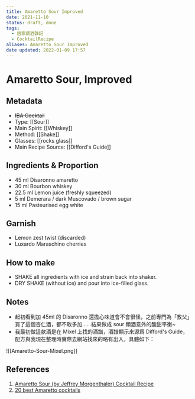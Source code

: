 ```yaml
---
title: Amaretto Sour Improved
date: 2021-11-10
status: draft, done
tags:
  - 居家調酒雜記
  - CocktailRecipe
aliases: Amaretto Sour Improved
date updated: 2022-01-09 17:57
---
```


# Amaretto Sour, Improved

## Metadata

- ~~IBA Cocktail~~
- Type: [[Sour]]
- Main Spirit: [[Whiskey]]
- Method: [[Shake]]
- Glasses: [[rocks glass]]
- Main Recipe Source: [[Difford's Guide]]

## Ingredients & Proportion

- 45 ml     Disaronno amaretto
- 30 ml     Bourbon whiskey
- 22.5 ml     Lemon juice (freshly squeezed)
- 5 ml     Demerara / dark Muscovado / brown sugar
- 15 ml     Pasteurised egg white

## Garnish

- Lemon zest twist (discarded)
- Luxardo Maraschino cherries

## How to make

- SHAKE all ingredients with ice and strain back into shaker.
- DRY SHAKE (without ice) and pour into ice-filled glass.

## Notes

- 起初看到加 45ml 的 Disaronno 還擔心味道會不會很怪，之前專門為「教父」買了這個杏仁酒，都不敢多加……結果做成 sour 類酒意外的酸甜平衡~
- 我最初做這款酒是在 Mixel 上找的酒譜，酒譜顯示來源爲 Difford's Guide，配方與我現在整理時實際去網站找來的略有出入，具體如下：

![[Amaretto-Sour-Mixel.png]]

## References

1. [Amaretto Sour (by Jeffrey Morgenthaler) Cocktail Recipe](https://www.diffordsguide.com/cocktails/recipe/3263/amaretto-sour-by-jeffrey-morgenthaler)
2. [20 best Amaretto cocktails](https://www.diffordsguide.com/encyclopedia/1228/cocktails/20-best-amaretto-cocktails)
